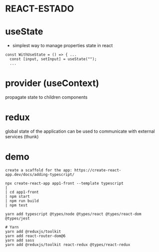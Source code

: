 # REACT-ESTADO

# useState

- simplest way to manage properties state in react

```
const WithUseState = () => { ...
  const [input, setInput] = useState("");
  ...
```

# provider (useContext)

propagate state to children components

# redux

global state of the application
can be used to communicate with external services (thunk)

# demo

```
create a scaffold for the app: https://create-react-app.dev/docs/adding-typescript/

npx create-react-app app1-front --template typescript
|
| cd app1-front
| npm start
| npm run build
| npm test
```

```
yarn add typescript @types/node @types/react @types/react-dom @types/jest
```

```
# Yarn
yarn add @reduxjs/toolkit
yarn add react-router-dom@6
yarn add sass
yarn add @reduxjs/toolkit react-redux @types/react-redux
```
